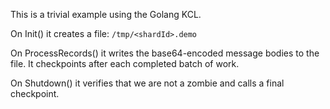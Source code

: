 This is a trivial example using the Golang KCL.

On Init() it creates a file: ``/tmp/<shardId>.demo``

On ProcessRecords() it writes the base64-encoded message bodies to the file.  It
checkpoints after each completed batch of work.

On Shutdown() it verifies that we are not a zombie and calls a final checkpoint.
